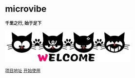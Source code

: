 # microvibe

**千里之行, 始于足下**

![](resources/images/welcome.gif)


[项目地址](https://github.com/microvibe/)
[开始使用](/README.md)

